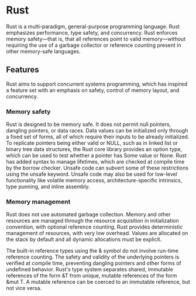 # Rust
Rust is a multi-paradigm, general-purpose programming language. Rust emphasizes performance, type safety, and concurrency. Rust enforces memory safety—that is, that all references point to valid memory—without requiring the use of a garbage collector or reference counting present in other memory-safe languages.

## Features 
Rust aims to support concurrent systems programming, which has inspired a feature set with an emphasis on safety, control of memory layout, and concurrency.

### Memory safety
Rust is designed to be memory safe. It does not permit null pointers, dangling pointers, or data races. Data values can be initialized only through a fixed set of forms, all of which require their inputs to be already initialized. To replicate pointers being either valid or NULL, such as in linked list or binary tree data structures, the Rust core library provides an option type, which can be used to test whether a pointer has Some value or None. Rust has added syntax to manage lifetimes, which are checked at compile time by the borrow checker. Unsafe code can subvert some of these restrictions using the unsafe keyword. Unsafe code may also be used for low-level functionality like volatile memory access, architecture-specific intrinsics, type punning, and inline assembly.

### Memory management
Rust does not use automated garbage collection. Memory and other resources are managed through the resource acquisition in initialization convention, with optional reference counting. Rust provides deterministic management of resources, with very low overhead. Values are allocated on the stack by default and all dynamic allocations must be explicit.

The built-in reference types using the & symbol do not involve run-time reference counting. The safety and validity of the underlying pointers is verified at compile time, preventing dangling pointers and other forms of undefined behavior. Rust's type system separates shared, immutable references of the form &T from unique, mutable references of the form &mut T. A mutable reference can be coerced to an immutable reference, but not vice versa.

